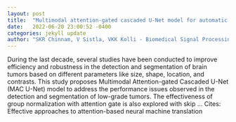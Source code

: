 ```yaml
---
layout: post
title:  "Multimodal attention-gated cascaded U-Net model for automatic brain tumor detection and segmentation"
date:   2022-06-20 23:00:52 -0400
categories: jekyll update
author: "SKR Chinnam, V Sistla, VKK Kolli - Biomedical Signal Processing and Control, 2022"
---
```

During the last decade, several studies have been conducted to improve efficiency and robustness in the detection and segmentation of brain tumors based on different parameters like size, shape, location, and contrasts. This study proposes Multimodal Attention-gated Cascaded U-Net (MAC U-Net) model to address the performance issues observed in the detection and segmentation of low-grade tumors. The effectiveness of group normalization with attention gate is also explored with skip …
Cites: ‪Effective approaches to attention-based neural machine translation‬  